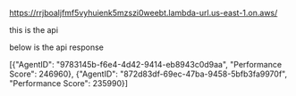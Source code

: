 https://rrjboaljfmf5vyhuienk5mzszi0weebt.lambda-url.us-east-1.on.aws/

this is the api 

below is the api response

[{"AgentID": "9783145b-f6e4-4d42-9414-eb8943c0d9aa", "Performance Score": 246960}, {"AgentID": "872d83df-69ec-47ba-9458-5bfb3fa9970f", "Performance Score": 235990}]

